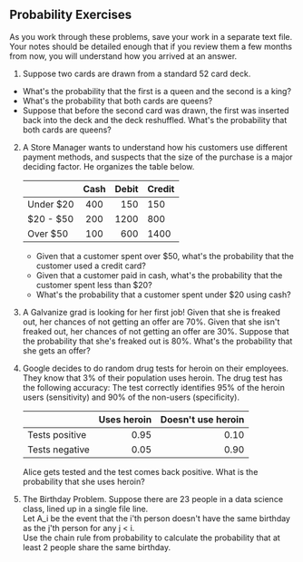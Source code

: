 ## Probability Exercises

As you work through these problems, save your work in a separate text file. Your notes should be detailed enough that if you review them a few months from now, you will understand how you arrived at an answer. 

1. Suppose two cards are drawn from a standard 52 card deck.
  * What's the probability that the first is a queen and the second is a king?
  * What's the probability that both cards are queens?
  * Suppose that before the second card was drawn, the first was inserted back into the deck and the deck reshuffled. What's the probability that both cards are queens?

2. A Store Manager wants to understand how his customers use different payment methods, and suspects that the size of the purchase is a major deciding factor. He organizes the table below.

   |           | Cash | Debit | Credit |
   |-----------|:----:|------:|--------|
   | Under $20 |  400 |   150 | 150    |
   | $20 - $50 |  200 |  1200 | 800    |
   | Over $50  |  100 |   600 | 1400   |

   * Given that a customer spent over $50, what's the probability that the customer used a credit card?
   * Given that a customer paid in cash, what's the probability that the customer spent less than $20?
   * What's the probability that a customer spent under $20 using cash?


3. A Galvanize grad is looking for her first job!  Given that she is freaked out, her chances of not getting an offer are 70%.  Given that she isn't freaked out, her chances of not getting an offer are 30%.  Suppose that the probability that she's freaked out is 80%. What's the probability that she gets an offer?

4. Google decides to do random drug tests for heroin on their employees.
   They know that 3% of their population uses heroin. The drug test has the
   following accuracy: The test correctly identifies 95% of the
   heroin users (sensitivity) and 90% of the non-users (specificity).

   |                | Uses heroin | Doesn't use heroin |
   | -------------- | ----------: | -----------------: |
   | Tests positive |        0.95 |               0.10 |
   | Tests negative |        0.05 |               0.90 |

   Alice gets tested and the test comes back positive. What is the probability
   that she uses heroin?

5. The Birthday Problem.  Suppose there are 23 people in a data science class, lined up in a single file line.  
Let A_i be the event that the i'th person doesn't have the same birthday as the j'th person for any j < i.  
Use the chain rule from probability to calculate the probability that at least 2 people share the same birthday.
